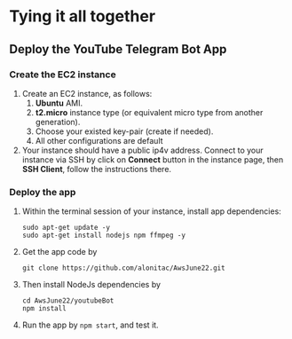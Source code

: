 # Tying it all together

## Deploy the YouTube Telegram Bot App

### Create the EC2 instance 

1. Create an EC2 instance, as follows:
    1. **Ubuntu** AMI.
    2. **t2.micro** instance type (or equivalent micro type from another generation).
    3. Choose your existed key-pair (create if needed).
    4. All other configurations are default
2. Your instance should have a public ip4v address. Connect to your instance via SSH by click on **Connect** button in the instance page, then **SSH Client**, follow the instructions there.

   
### Deploy the app

1. Within the terminal session of your instance, install app dependencies:
   ```shell
   sudo apt-get update -y  
   sudo apt-get install nodejs npm ffmpeg -y
   ```
2. Get the app code by
   ```shell
   git clone https://github.com/alonitac/AwsJune22.git
   ```

3. Then install NodeJs dependencies by
   ```shell
   cd AwsJune22/youtubeBot
   npm install
   ```
5. Run the app by `npm start`, and test it. 